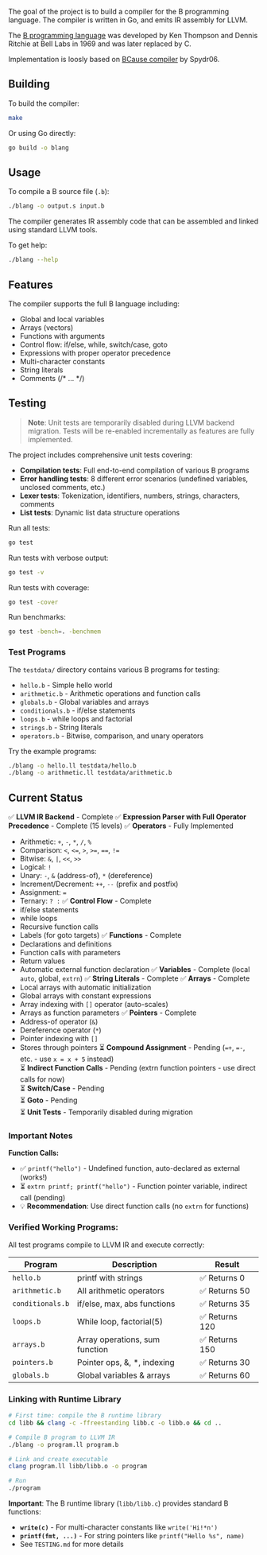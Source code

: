 The goal of the project is to build a compiler for the B programming language.
The compiler is written in Go, and emits IR assembly for LLVM.

The [B programming language](https://en.wikipedia.org/wiki/B_(programming_language))
was developed by Ken Thompson and Dennis Ritchie at Bell Labs in 1969 and was later replaced by C.

Implementation is loosly based on [BCause compiler](https://github.com/Spydr06/BCause) by Spydr06.

## Building

To build the compiler:
```bash
make
```

Or using Go directly:
```bash
go build -o blang
```

## Usage

To compile a B source file (`.b`):
```bash
./blang -o output.s input.b
```

The compiler generates IR assembly code that can be assembled and linked using standard LLVM tools.

To get help:
```bash
./blang --help
```

## Features

The compiler supports the full B language including:
- Global and local variables
- Arrays (vectors)
- Functions with arguments
- Control flow: if/else, while, switch/case, goto
- Expressions with proper operator precedence
- Multi-character constants
- String literals
- Comments (/* ... */)

## Testing

> **Note**: Unit tests are temporarily disabled during LLVM backend migration. Tests will be re-enabled incrementally as features are fully implemented.

The project includes comprehensive unit tests covering:
- **Compilation tests**: Full end-to-end compilation of various B programs
- **Error handling tests**: 8 different error scenarios (undefined variables, unclosed comments, etc.)
- **Lexer tests**: Tokenization, identifiers, numbers, strings, characters, comments
- **List tests**: Dynamic list data structure operations

Run all tests:
```bash
go test
```

Run tests with verbose output:
```bash
go test -v
```

Run tests with coverage:
```bash
go test -cover
```

Run benchmarks:
```bash
go test -bench=. -benchmem
```

### Test Programs

The `testdata/` directory contains various B programs for testing:
- `hello.b` - Simple hello world
- `arithmetic.b` - Arithmetic operations and function calls
- `globals.b` - Global variables and arrays
- `conditionals.b` - if/else statements
- `loops.b` - while loops and factorial
- `strings.b` - String literals
- `operators.b` - Bitwise, comparison, and unary operators

Try the example programs:
```bash
./blang -o hello.ll testdata/hello.b
./blang -o arithmetic.ll testdata/arithmetic.b
```

## Current Status

✅ **LLVM IR Backend** - Complete
✅ **Expression Parser with Full Operator Precedence** - Complete (15 levels)
✅ **Operators** - Fully Implemented
  - Arithmetic: `+`, `-`, `*`, `/`, `%`
  - Comparison: `<`, `<=`, `>`, `>=`, `==`, `!=`
  - Bitwise: `&`, `|`, `<<`, `>>`
  - Logical: `!`
  - Unary: `-`, `&` (address-of), `*` (dereference)
  - Increment/Decrement: `++`, `--` (prefix and postfix)
  - Assignment: `=`
  - Ternary: `? :`
✅ **Control Flow** - Complete
  - if/else statements
  - while loops
  - Recursive function calls
  - Labels (for goto targets)
✅ **Functions** - Complete
  - Declarations and definitions
  - Function calls with parameters
  - Return values
  - Automatic external function declaration
✅ **Variables** - Complete (local `auto`, global, `extrn`)
✅ **String Literals** - Complete
✅ **Arrays** - Complete
  - Local arrays with automatic initialization
  - Global arrays with constant expressions
  - Array indexing with `[]` operator (auto-scales)
  - Arrays as function parameters
✅ **Pointers** - Complete
  - Address-of operator (`&`)
  - Dereference operator (`*`)
  - Pointer indexing with `[]`
  - Stores through pointers
⏳ **Compound Assignment** - Pending (`=+`, `=-`, etc. - use `x = x + 5` instead)  
⏳ **Indirect Function Calls** - Pending (extrn function pointers - use direct calls for now)  
⏳ **Switch/Case** - Pending  
⏳ **Goto** - Pending  
⏳ **Unit Tests** - Temporarily disabled during migration

### Important Notes

**Function Calls:**
- ✅ `printf("hello")` - Undefined function, auto-declared as external (works!)
- ⏳ `extrn printf; printf("hello")` - Function pointer variable, indirect call (pending)
- 💡 **Recommendation**: Use direct function calls (no `extrn` for functions)

### Verified Working Programs:

All test programs compile to LLVM IR and execute correctly:

| Program | Description | Result |
|---------|-------------|--------|
| `hello.b` | printf with strings | ✅ Returns 0 |
| `arithmetic.b` | All arithmetic operators | ✅ Returns 50 |
| `conditionals.b` | if/else, max, abs functions | ✅ Returns 35 |
| `loops.b` | While loop, factorial(5) | ✅ Returns 120 |
| `arrays.b` | Array operations, sum function | ✅ Returns 150 |
| `pointers.b` | Pointer ops, &, *, indexing | ✅ Returns 30 |
| `globals.b` | Global variables & arrays | ✅ Returns 60 |

### Linking with Runtime Library

```bash
# First time: compile the B runtime library
cd libb && clang -c -ffreestanding libb.c -o libb.o && cd ..

# Compile B program to LLVM IR
./blang -o program.ll program.b

# Link and create executable  
clang program.ll libb/libb.o -o program

# Run
./program
```

**Important**: The B runtime library (`libb/libb.c`) provides standard B functions:
- **`write(c)`** - For multi-character constants like `write('Hi!*n')`
- **`printf(fmt, ...)`** - For string pointers like `printf("Hello %s", name)`
- See `TESTING.md` for more details
